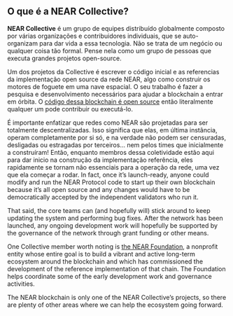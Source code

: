 ## O que é a NEAR Collective?

**NEAR Collective** é um grupo de equipes distribuído globalmente composto por várias organizações e contribuidores individuais, que se auto-organizam para dar vida a essa tecnologia.  Não se trata de um negócio ou qualquer coisa tão formal. Pense nela como um grupo de pessoas que executa grandes projetos open-source.

Um dos projetos da Collective é escrever o código inicial e as referencias da implementação open source da rede NEAR, algo como construir os motores de foguete em uma nave espacial. O seu trabalho é fazer a pesquisa e desenvolvimento necessários para ajudar a blockchain a entrar em órbita. O [código dessa blockchain é open source](https://github.com/near) então literalmente qualquer um pode contribuir ou executá-lo.

É importante enfatizar que redes como NEAR são projetadas para ser totalmente descentralizadas. Isso significa que elas, em última instância, operam completamente por si só, e na verdade não podem ser censuradas, desligadas ou estragadas por terceiros... nem pelos times que inicialmente a construíram! Então, enquanto membros dessa coletividade estão aqui para dar inicio na construção da implementação referência, eles rapidamente se tornam não essenciais para a operação da rede, uma vez que ela começar a rodar.  In fact, once it’s launch-ready, anyone could modify and run the NEAR Protocol code to start up their own blockchain because it’s all open source and any changes would have to be democratically accepted by the independent validators who run it.

That said, the core teams can (and hopefully will) stick around to keep updating the system and performing bug fixes. After the network has been launched, any ongoing development work will hopefully be supported by the governance of the network through grant funding or other means.

One Collective member worth noting is [the NEAR Foundation](https://near.foundation/), a nonprofit entity whose entire goal is to build a vibrant and active long-term ecosystem around the blockchain and which has commissioned the development of the reference implementation of that chain.  The Foundation helps coordinate some of the early development work and governance activities.

The NEAR blockchain is only one of the NEAR Collective’s projects, so there are plenty of other areas where we can help the ecosystem going forward.
